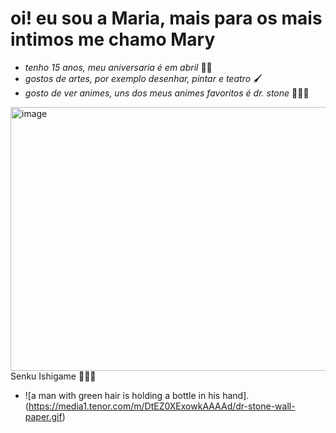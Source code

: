 # oi! eu sou a Maria, mais para os mais intimos me chamo Mary

* _tenho 15 anos, meu aniversaria é em abril_ 🎂🎊
* _gostos de artes, por exemplo desenhar, pintar e teatro_ 🖌️
* _gosto de ver animes, uns dos meus animes favoritos é dr. stone_ 🧪🧑‍🔬
<img width="640" height="422" alt="image" src="https://github.com/user-attachments/assets/ee557ed8-7c9a-4d4e-aeb1-b057d84fd0ba" />
Senku Ishigame 👨‍🔬🧪



* ![a man with green hair is holding a bottle in his hand].(https://media1.tenor.com/m/DtEZ0XExowkAAAAd/dr-stone-wall-paper.gif)
